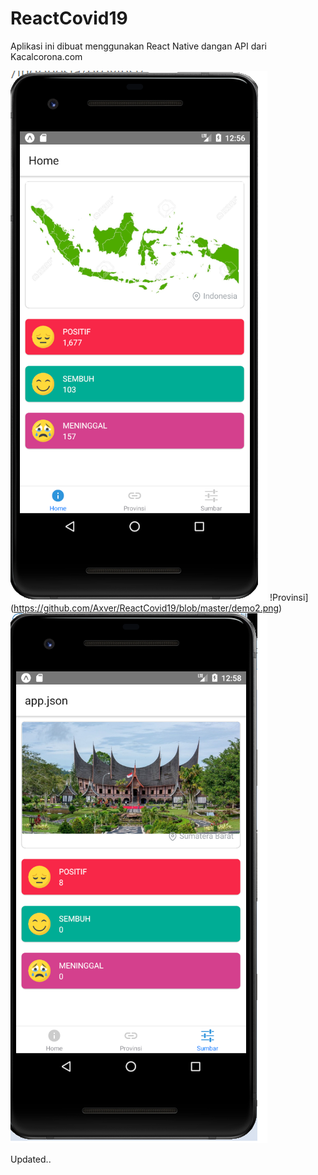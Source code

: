 # ReactCovid19
Aplikasi ini dibuat menggunakan React Native dangan API dari Kacalcorona.com

![Nasional](https://github.com/Axver/ReactCovid19/blob/master/demo1.png)
!Provinsi](https://github.com/Axver/ReactCovid19/blob/master/demo2.png)
![Sumbar](https://github.com/Axver/ReactCovid19/blob/master/demo3.png)

Updated..
